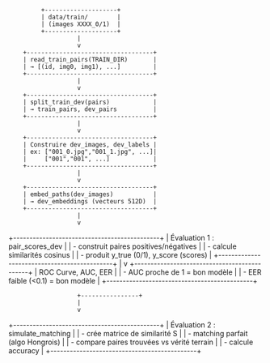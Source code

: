             +--------------------+
             | data/train/        |
             | (images XXXX_0/1)  |
             +--------------------+
                       |
                       v
        +-----------------------------------+
        | read_train_pairs(TRAIN_DIR)       |
        | → [(id, img0, img1), ...]         |
        +-----------------------------------+
                       |
                       v
        +-----------------------------------+
        | split_train_dev(pairs)            |
        | → train_pairs, dev_pairs          |
        +-----------------------------------+
                       |
                       v
        +-----------------------------------+
        | Construire dev_images, dev_labels |
        | ex: ["001_0.jpg","001_1.jpg", ...]|
        |     ["001","001", ...]            |
        +-----------------------------------+
                       |
                       v
        +-----------------------------------+
        | embed_paths(dev_images)           |
        | → dev_embeddings (vecteurs 512D)  |
        +-----------------------------------+
                       |
                       v
   +---------------------------------------------+
   | Évaluation 1 : pair_scores_dev              |
   | - construit paires positives/négatives      |
   | - calcule similarités cosinus               |
   | - produit y_true (0/1), y_score (scores)    |
   +---------------------------------------------+
                       |
                       v
   +---------------------------------------------+
   | ROC Curve, AUC, EER                         |
   | - AUC proche de 1 = bon modèle              |
   | - EER faible (<0.1) = bon modèle            |
   +---------------------------------------------+

                       +----------------+
                       |
                       v
   +---------------------------------------------+
   | Évaluation 2 : simulate_matching            |
   | - crée matrice de similarité S              |
   | - matching parfait (algo Hongrois)          |
   | - compare paires trouvées vs vérité terrain |
   | - calcule accuracy                          |
   +---------------------------------------------+
